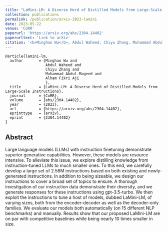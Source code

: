 ```yaml
---
title: "LaMini-LM: A Diverse Herd of Distilled Models from Large-Scale Instructions"
collection: publications
permalink: /publication/arxiv-2023-lamini
date: 2023-05-22
venue: 'CoRR'
paperurl: 'https://arxiv.org/abs/2304.14402'
paperurltext: 'Link to arXiv'
citation: '<b>Minghao Wu</b>, Abdul Waheed, Chiyu Zhang, Muhammad Abdul-Mageed, Alham Fikri Aji. 2023. <a href="http://minghao-wu.github.io/files/papers/lamini_arxiv_2023.pdf"><u>LaMini-LM: A Diverse Herd of Distilled Models from Large-Scale Instructions</u></a>. In <i>CoRR</i>, abs/2304.14402.'
---
```


```
@article{lamini-lm,
  author       = {Minghao Wu and
                  Abdul Waheed and
                  Chiyu Zhang and
                  Muhammad Abdul-Mageed and
                  Alham Fikri Aji
                  },
  title        = {LaMini-LM: A Diverse Herd of Distilled Models from Large-Scale Instructions},
  journal      = {CoRR},
  volume       = {abs/2304.14402},
  year         = {2023},
  url          = {https://arxiv.org/abs/2304.14402},
  eprinttype   = {arXiv},
  eprint       = {2304.14402}
}
```

## Abstract
Large language models (LLMs) with instruction finetuning demonstrate superior generative capabilities. However, these models are resource intensive. To alleviate this issue, we explore distilling knowledge from instruction-tuned LLMs to much smaller ones. To this end, we carefully develop a large set of 2.58M instructions based on both existing and newly-generated instructions. In addition to being sizeable, we design our instructions to cover a broad set of topics to ensure. A thorough investigation of our instruction data demonstrate their diversity, and we generate responses for these instructions using gpt-3.5-turbo. We then exploit the instructions to tune a host of models, dubbed LaMini-LM, of varying sizes, both from the encoder-decoder as well as the decoder-only families. We evaluate our models both automatically (on 15 different NLP benchmarks) and manually. Results show that our proposed LaMini-LM are on par with competitive baselines while being nearly 10 times smaller in size.